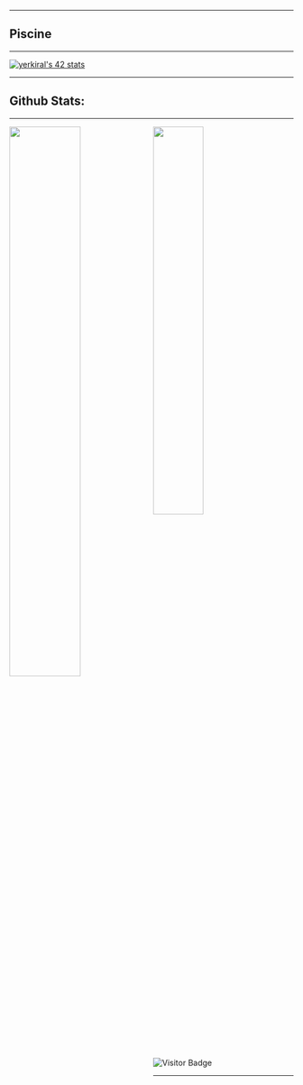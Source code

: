 

---
## Piscine

---


[![yerkiral's 42 stats](https://badge42.herokuapp.com/api/stats/yerkiral?privacyEmail=true)](https://github.com/JaeSeoKim/badge42)


---

## Github Stats:

---

<img align="left" width="50%" src="https://github-readme-stats.vercel.app/api?username=cognit0&show_icons=true&count_private=true&theme=blue-green" />
<img width="42%" src="https://github-readme-stats.vercel.app/api/top-langs/?username=cognit0&layout=compact&count_private=true&theme=blue-green" />

![Visitor Badge](https://visitor-badge.laobi.icu/badge?page_id=cognit01.cognit0)

---

